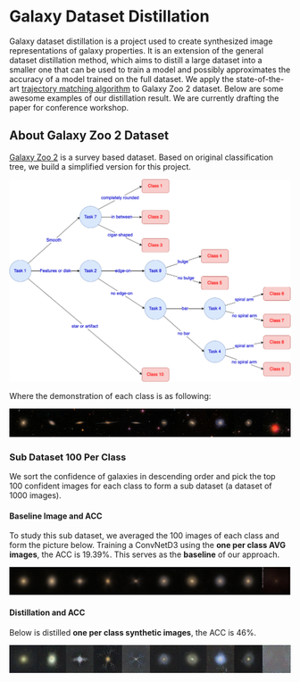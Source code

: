 # Galaxy Dataset Distillation

Galaxy dataset distillation is a project used to create synthesized image representations of galaxy properties. It is an extension of the general dataset distillation method, which aims to distill a large dataset into a smaller one that can be used to train a model and possibly approximates the accuracy of a model trained on the full dataset. We apply the state-of-the-art [trajectory matching algorithm](https://georgecazenavette.github.io/mtt-distillation/) to Galaxy Zoo 2 dataset. Below are some awesome examples of our distillation result. We are currently drafting the paper for conference workshop.

## About Galaxy Zoo 2 Dataset

[Galaxy Zoo 2](https://academic.oup.com/mnras/article/435/4/2835/1022913) is a survey based dataset. Based on original classification tree, we build a simplified version for this project.

![Classification Tree](docs/GZ2_tree.png)

Where the demonstration of each class is as following:

![demo](docs/gzoo2-1-per-class-demonstration-0-9.jpg)

### Sub Dataset 100 Per Class

We sort the confidence of galaxies in descending order and pick the top 100 confident images for each class to form a sub dataset (a dataset of 1000 images).

#### Baseline Image and ACC

To study this sub dataset, we averaged the 100 images of each class and form the picture below. Training a ConvNetD3 using the **one per class AVG images**, the ACC is $19.39\%$. This serves as the **baseline** of our approach.

![100 avg](docs/gzoo2-1-per-class-AVG-of-100-dataset-0-9.png)

#### Distillation and ACC

Below is distilled **one per class synthetic images**, the ACC is $46\%$.

![100 distill](docs/distill_100_per_class_0.46_ACC.png)